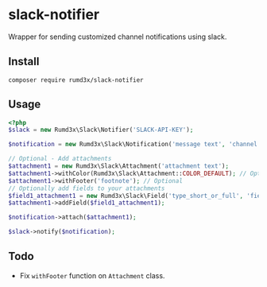 # slack-notifier
Wrapper for sending customized channel notifications using slack.

## Install 
```
composer require rumd3x/slack-notifier
```

## Usage
```php
<?php
$slack = new Rumd3x\Slack\Notifier('SLACK-API-KEY');

$notification = new Rumd3x\Slack\Notification('message text', 'channel', 'api-user');

// Optional - Add attachments
$attachment1 = new Rumd3x\Slack\Attachment('attachment text');
$attachment1->withColor(Rumd3x\Slack\Attachment::COLOR_DEFAULT); // Optional
$attachment1->withFooter('footnote'); // Optional
// Optionally add fields to your attachments
$field1_attachment1 = new Rumd3x\Slack\Field('type_short_or_full', 'field_title', 'field_value_optional');
$attachment1->addField($field1_attachment1);

$notification->attach($attachment1);

$slack->notify($notification);
```

## Todo
- Fix `withFooter` function on `Attachment` class.
